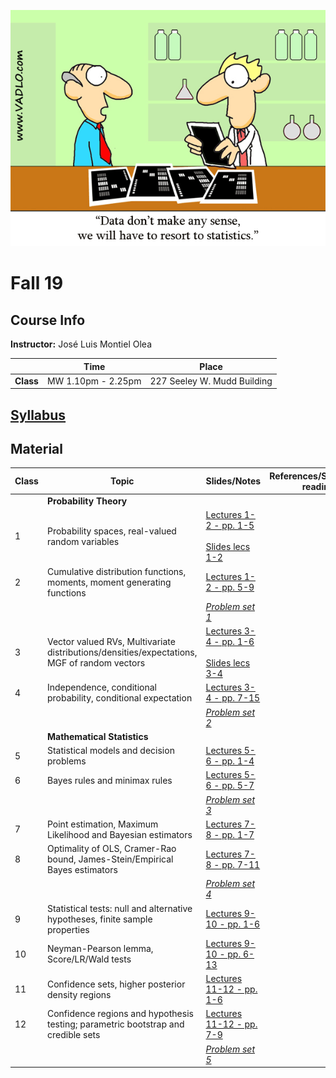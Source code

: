 ![Statistics](docs/AuxFiles/website/Last-line-of-defense-statistics.gif)

# Fall 19

## Course Info

**Instructor:** José Luis Montiel Olea

|           | Time               | Place                       |
|-----------|--------------------|-----------------------------|
| **Class** | MW 1.10pm - 2.25pm | 227 Seeley W. Mudd Building |

## [Syllabus](docs/Syllabus/Syllabus.pdf)

## Material

| Class | Topic                                                                                       | Slides/Notes                                                                                                             | References/Suggested reading |
|-------|---------------------------------------------------------------------------------------------|--------------------------------------------------------------------------------------------------------------------------|------------------------------|
|       | **Probability Theory**                                                                      |                                                                                                                          |                              |
|     1 | Probability spaces, real-valued random variables                                            | [Lectures 1-2 - pp. 1-5](docs/Lectures/Lectures01-2.pdf) <br /><br /> [Slides lecs 1-2](docs/Slides/Slides01-2.pdf)  |                              |
|     2 | Cumulative distribution functions, moments, moment generating functions                     | [Lectures 1-2 - pp. 5-9](docs/Lectures/Lectures01-2.pdf)                                                             |                              |
|       |                                                                                             | [*Problem set 1*](docs/ProblemSet/ProblemSet1.pdf)                                                                       |                              |
|     3 | Vector valued RVs, Multivariate distributions/densities/expectations, MGF of random vectors | [Lectures 3-4 - pp. 1-6](docs/Lectures/Lectures03-4.pdf) <br /><br />  [Slides lecs 3-4](docs/Slides/Slides03-4.pdf) |                              |
|     4 | Independence, conditional probability, conditional expectation                              | [Lectures 3-4 - pp. 7-15](docs/Lectures/Lectures03-4.pdf)                                                            |                              |
|       |                                                                                             | [*Problem set 2*](docs/ProblemSet/ProblemSet2.pdf)                                                                       |                              |
|       | **Mathematical Statistics**                                                                 |                                                                                                                          |                              |
|     5 | Statistical models and decision problems                                                    | [Lectures 5-6 - pp. 1-4](docs/Lectures/Lectures05-6.pdf)                                                             |                              |
|     6 | Bayes rules and minimax rules                                                               | [Lectures 5-6 - pp. 5-7](docs/Lectures/Lectures05-6.pdf)                                                             |                              |
|       |                                                                                             | [*Problem set 3*](docs/ProblemSet/ProblemSet3.pdf)                                                                       |                              |
|     7 | Point estimation, Maximum Likelihood and Bayesian estimators                                | [Lectures 7-8 - pp. 1-7](docs/Lectures/Lectures07-8.pdf)                                                             |                              |
|     8 | Optimality of OLS, Cramer-Rao bound, James-Stein/Empirical Bayes estimators                 | [Lectures 7-8 - pp. 7-11](docs/Lectures/Lectures07-8.pdf)                                                            |                              |
|       |                                                                                             | [*Problem set 4*](docs/ProblemSet/ProblemSet4.pdf)                                                                       |                              |
|     9 | Statistical tests: null and alternative hypotheses, finite sample properties                | [Lectures 9-10 - pp. 1-6](docs/Lectures/Lectures09-10.pdf)                                                           |                              |
|    10 | Neyman-Pearson lemma, Score/LR/Wald tests                                                   | [Lectures 9-10 - pp. 6-13](docs/Lectures/Lectures09-10.pdf)                                                          |                              |
|    11 | Confidence sets, higher posterior density regions                                           | [Lectures 11-12 - pp. 1-6](docs/Lectures/Lectures11-12.pdf)                                                          |                              |
|    12 | Confidence regions and hypothesis testing; parametric bootstrap and credible sets           | [Lectures 11-12 - pp. 7-9](docs/Lectures/Lectures11-12.pdf)                                                          |                              |
|       |                                                                                             | [*Problem set 5*](docs/ProblemSet/ProblemSet5.pdf)                                                                       |                              |
